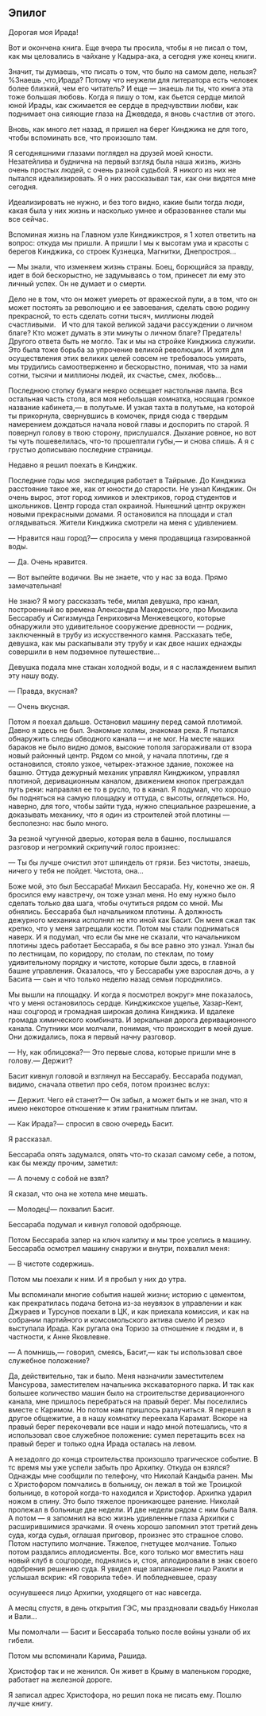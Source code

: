 ## Эпилог

Дорогая моя Ирада!

Вот и окончена книга.
Еще вчера ты просила, чтобы я не писал о том, как мы целовались в чайхане у Кадыра-ака, а сегодня уже конец книги.



Значит, ты думаешь, что писать о том, что было на самом деле, нельзя?
%Знаешь ,что,Ирада?
Потому что неужели для литератора есть человек более близкий, чем его читатель?
И еще — знаешь ли ты, что книга эта тоже большая любовь.
Когда я пишу о том, как бьется сердце милой юной Ирады, как сжимается ее сердце в предчувствии любви, как поднимает она сияющие глаза на Джевдеда, я вновь счастлив от этого.


Вновь, как много лет назад, я пришел на берег Кинджика не для того, чтобы вспоминать все, что произошло там.

Я сегодняшними глазами поглядел на друзей моей юности.
Незатейлива и буднична на первый взгляд была наша жизнь, жизнь очень простых людей, с очень разной судьбой.
Я никого из них не пытался идеализировать.
Я о них рассказывал так, как они видятся мне сегодня.

Идеализировать не нужно, и без того видно, какие были тогда люди, какая была у них жизнь и насколько умнее и образованнее стали мы все сейчас.

Вспоминая жизнь на Главном узле Кинджикстроя, я 1 хотел ответить на вопрос: откуда мы пришли.
А пришли I мы к высотам ума и красоты с берегов Кинджика, со строек Кузнецка, Магнитки, Днепростроя...

— Мы знали, что изменяем жизнь страны.
Боец, борющийся за правду, идет в бой бескорыстно, не задумываясь о том, принесет ли ему это личный успех.
Он не думает и о смерти.







Дело не в том, что он может умереть от вражеской пули, а в том, что он может постоять за революцию и ее завоевания, сделать свою родину прекрасной, то есть сделать сотни тысяч, миллионы людей счастливыми. 
 И что для такой великой задачи рассуждении о личном благе?
Кто может думать в эти минуты о личном благе?
Предатель!
Другого ответа быть не могло.
Так и мы на стройке Кинджика служили.
Это была тоже борьба за упрочение великой революции.
И хотя для осуществления этих великих целей совсем не требовалось умирать, мы трудились самоотверженно и бескорыстно, понимая, что за нами сотни, тысячи и миллионы людей, их счастье, смех, любовь...

Последнюю стопку бумаги неярко освещает настольная лампа.
Вся остальная часть стола, вся моя небольшая комнатка, носящая громкое название кабинета,— в полутьме.
И узкая тахта в полутьме, на которой ты прикорнула, свернувшись в комочек, придя сюда с твердым намерением дождаться начала новой главы и доспорить по старой.
Я повернул голову в твою сторону, прислушался.
Дыхание ровное, но вот ты чуть пошевелилась, что-то прошептали губы,— и снова спишь.
А я с грустыо дописываю последние страницы.



Недавно я решил поехать в Кинджик.

Последние годы моя  экспедиция работает в Тайрыме.
До Кинджика расстояние такое же, как от юности до старости.
Не узнал Кинджик.
Он очень вырос, этот город химиков и электриков, город студентов и школьников.
Центр города стал окраиной.
Нынешний центр окружен новыми прекрасными домами.
Я остановился на площади и стал оглядываться.
Жители Кинджика смотрели на меня с удивлением.

— Нравится наш город?— спросила у меня продавщица газированной воды.

— Да.
Очень нравится.

— Вот выпейте водички.
Вы не знаете, что у нас за вода.
Прямо замечательная!

Не знаю?
Я могу рассказать тебе, милая девушка, про канал, построенный во времена Александра Македонского, про Михаила Бессарабу и Сигизмунда Генриховича Менжевецкого, которые обнаружили это удивительное сооружение древности — родник, заключенный в трубу из искусственного камня.
Рассказать тебе, девушка, как мы раскапывали эту трубу и как двое наших еднажды совершили в нем подземное путешествие...

Девушка подала мне стакан холодной воды, и я с наслаждением выпил эту нашу воду.

— Правда, вкусная?

— Очень вкусная.

Потом я поехал дальше.
Остановил машину перед самой плотимой.
Давно я здесь не был.
Знакомые холмы, знакомая река.
Я пытался обнаружить следы обводного канала — и не мог.
На месте наших бараков не было видно домов, высокие тополя загораживали от взора новый районный центр.
Рядом со мной, у начала плотины, где я остановился, стояло узкое, четырех-этажное здание, похожее на башню.
Оттуда дежурный механик управлял Кинджиком, управлял плотиной, деривационным каналом, движением кнопок преграждал путь реки: направлял ее то в русло, то в канал.
Я подумал, что хорошо бы подняться на самую площадку и оттуда, с высоты, оглядеться.
Но, наверно, для того, чтобы зайти туда, нужно специальное разрешение, а доказывать механику, что я один из строителей этой плотины — бесполезно: нас было много.

За резной чугунной дверью, которая вела в башню, послышался разговор и негромкий скрипучий голос произнес:

— Ты бы лучше очистил этот шпиндель от грязи.
Без чистоты, знаешь, ничего у тебя не пойдет.
Чистота, она...

Боже мой, это был Бессараба!
Михаил Бессараба.
Ну, конечно же он.
Я бросился ему навстречу, он тоже узнал меня.
Но ему нужно было сделать только два шага, чтобы очутиться рядом со мной.
Мы обнялись.
Бессараба был начальником плотины.
А должность дежурного механика исполнял не кто иной как Басит.
Он меня сжал так крепко, что у меня затрещали кости.
Потом мы стали подниматься наверх.
И я подумал, что если бы мне не сказали, что начальником плотины здесь работает Бессараба, я бы все равно это узнал.
Узнал бы по лестницам, по коридору, по столам, по стеклам, по тому удивительному порядку и чистоте, которые были здесь, в главной башне управления.
Оказалось, что у Бессарабы уже взрослая дочь, а у Басита — сын и что только неделю назад семьи породнились.

Мы вышли на площадку.
И когда я посмотрел вокруг» мне показалось, что у меня остановилось сердце.
Кинджикское ущелье, Хазар-Кент, наш соцгород и громадная широкая долина Кинджика.
И вдалеке громада химического комбината.
И зеркальная дорога деривационного канала.
Спутники мои молчали, понимая, что происходит в моей душе.
Они дожидались, пока я первый начну разговор.

— Ну, как облицовка?— Это первые слова, которые пришли мне в голову.— Держит?

Басит кивнул головой и взглянул на Бессарабу.
Бессараба подумал, видимо, сначала ответил про себя, потом произнес вслух:

— Держит.
Чего ей станет?— Он забыл, а может быть и не знал, что я имею некоторое отношение к этим гранитным плитам.

— Как Ирада?— спросил в свою очередь Басит.

Я рассказал.

Бессараба опять задумался, опять что-то сказал самому себе, а потом, как бы между прочим, заметил:

— А почему с собой не взял?

Я сказал, что она не хотела мне мешать.

— Молодец!— похвалил Басит.

Бессараба подумал и кивнул головой одобряюще.

Потом Бессараба запер на ключ калитку и мы трое уселись в машину.
Бессараба осмотрел машину снаружи и внутри, похвалил меня:

— В чистоте содержишь.

Потом мы поехали к ним.
И я пробыл у них до утра.

Мы вспоминали многие события нашей жизни; историю с цементом, как прекратилась подача бетона из-за неувязок в управлении и как Джураев и Турсунов поехали в ЦК, и как приехала комиссия, и как на собрании партийного и комсомольского актива смело И резко выступала Ирада.
Как ругала она Торизо за отношение к людям и, в частности, к Анне Яковлевне.

— А помнишь,— говорил, смеясь, Басит,— как ты использовал свое служебное положение?

Да, действительно, так и было.
Меня назначили заместителем Мансурова, заместителем начальника экскаваторного парка.
И так как большее количество машин было на строительстве деривационного канала, мне пришлось перебраться на правый берег.
Мы поселились вместе с Каримом.
Но потом нам пришлось разлучиться.
Я перешел в другое общежитие, а в нашу комнатку переехала Карамат.
Вскоре на правый берег перекочевали все наши и надо мной потешались, что я использовал свое служебное положение: сумел перетащить всех на правый берег и только одна Ирада осталась на левом.

А незадолго до конца строительства произошло трагическое событие.
В тс время мы уже успели забыть про Архипку.
Откуда он взялся?
Однажды мне сообщили по телефону, что Николай Кандыба ранен.
Мы с Христофором помчались в больницу, он лежал в той же Троицкой больнице, в которой когда-то находился и Христофор.
Архипка ударил ножом в спину.
Это было тяжелое проникающее ранение.
Николай пролежал в больнице две недели.
И две недели рядом с ним была Валя.
А потом — я запомнил на всю жизнь удивленные глаза Архипки с расширившимися зрачками.
Я очень хорошо запомнил этот третий день суда, когда судья, оглашая приговор, произнес это страшное слово.
Потом наступило молчание.
Тяжелое, гнетущее молчание.
Только потом раздались аплодисменты.
Все, кого только мог вместить наш новый клуб в соцгороде, поднялись и, стоя, аплодировали в знак своего одобрения решению суда.
Я увидел еще заплаканное лицо Рахили и услышал вскрик: «Я говорила тебе».
И побледневшее, сразу

осунувшееся лицо Архипки, уходящего от нас навсегда.

А месяц спустя, в день открытия ГЭС, мы праздновали свадьбу Николая и Вали...

Мы помолчали — Басит и Бессараба только после войны узнали об их гибели.

Потом мы вспоминали Карима, Рашида.

Христофор так и не женился.
Он живет в Крыму в маленьком городке, работает на железной дороге.

Я записал адрес Христофора, но решил пока не писать ему.
Пошлю лучше книгу.
